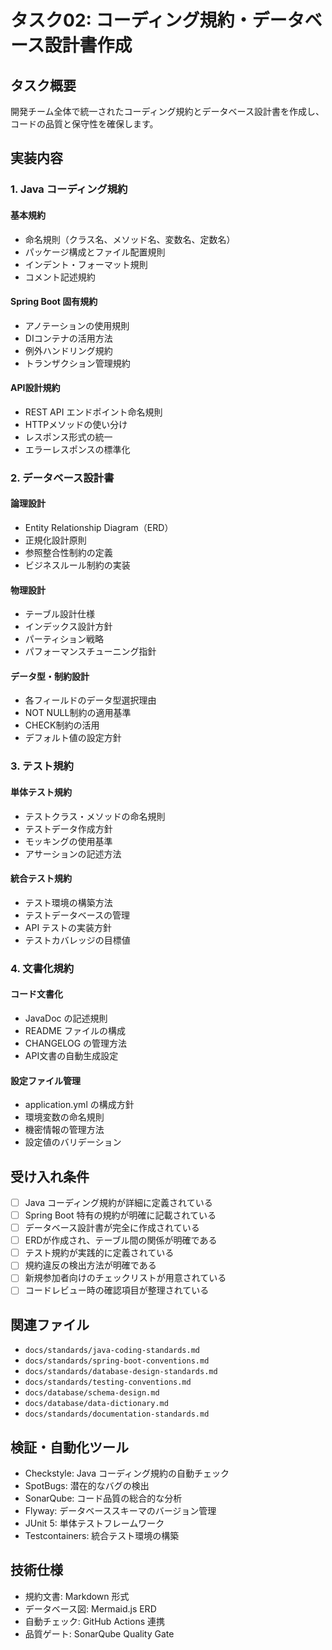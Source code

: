 # タスク02: コーディング規約・データベース設計書作成

## タスク概要
開発チーム全体で統一されたコーディング規約とデータベース設計書を作成し、コードの品質と保守性を確保します。

## 実装内容

### 1. Java コーディング規約
#### 基本規約
- 命名規則（クラス名、メソッド名、変数名、定数名）
- パッケージ構成とファイル配置規則
- インデント・フォーマット規則
- コメント記述規約

#### Spring Boot 固有規約
- アノテーションの使用規則
- DIコンテナの活用方法
- 例外ハンドリング規約
- トランザクション管理規約

#### API設計規約
- REST API エンドポイント命名規則
- HTTPメソッドの使い分け
- レスポンス形式の統一
- エラーレスポンスの標準化

### 2. データベース設計書
#### 論理設計
- Entity Relationship Diagram（ERD）
- 正規化設計原則
- 参照整合性制約の定義
- ビジネスルール制約の実装

#### 物理設計
- テーブル設計仕様
- インデックス設計方針
- パーティション戦略
- パフォーマンスチューニング指針

#### データ型・制約設計
- 各フィールドのデータ型選択理由
- NOT NULL制約の適用基準
- CHECK制約の活用
- デフォルト値の設定方針

### 3. テスト規約
#### 単体テスト規約
- テストクラス・メソッドの命名規則
- テストデータ作成方針
- モッキングの使用基準
- アサーションの記述方法

#### 統合テスト規約
- テスト環境の構築方法
- テストデータベースの管理
- API テストの実装方針
- テストカバレッジの目標値

### 4. 文書化規約
#### コード文書化
- JavaDoc の記述規則
- README ファイルの構成
- CHANGELOG の管理方法
- API文書の自動生成設定

#### 設定ファイル管理
- application.yml の構成方針
- 環境変数の命名規則
- 機密情報の管理方法
- 設定値のバリデーション

## 受け入れ条件
- [ ] Java コーディング規約が詳細に定義されている
- [ ] Spring Boot 特有の規約が明確に記載されている
- [ ] データベース設計書が完全に作成されている
- [ ] ERDが作成され、テーブル間の関係が明確である
- [ ] テスト規約が実践的に定義されている
- [ ] 規約違反の検出方法が明確である
- [ ] 新規参加者向けのチェックリストが用意されている
- [ ] コードレビュー時の確認項目が整理されている

## 関連ファイル
- `docs/standards/java-coding-standards.md`
- `docs/standards/spring-boot-conventions.md`
- `docs/standards/database-design-standards.md`
- `docs/standards/testing-conventions.md`
- `docs/database/schema-design.md`
- `docs/database/data-dictionary.md`
- `docs/standards/documentation-standards.md`

## 検証・自動化ツール
- Checkstyle: Java コーディング規約の自動チェック
- SpotBugs: 潜在的なバグの検出
- SonarQube: コード品質の総合的な分析
- Flyway: データベーススキーマのバージョン管理
- JUnit 5: 単体テストフレームワーク
- Testcontainers: 統合テスト環境の構築

## 技術仕様
- 規約文書: Markdown 形式
- データベース図: Mermaid.js ERD
- 自動チェック: GitHub Actions 連携
- 品質ゲート: SonarQube Quality Gate